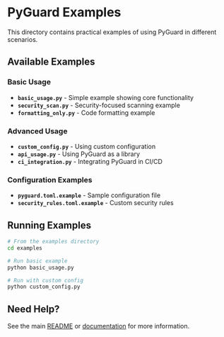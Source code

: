 # PyGuard Examples

This directory contains practical examples of using PyGuard in different scenarios.

## Available Examples

### Basic Usage

- **`basic_usage.py`** - Simple example showing core functionality
- **`security_scan.py`** - Security-focused scanning example
- **`formatting_only.py`** - Code formatting example

### Advanced Usage

- **`custom_config.py`** - Using custom configuration
- **`api_usage.py`** - Using PyGuard as a library
- **`ci_integration.py`** - Integrating PyGuard in CI/CD

### Configuration Examples

- **`pyguard.toml.example`** - Sample configuration file
- **`security_rules.toml.example`** - Custom security rules

## Running Examples

```bash
# From the examples directory
cd examples

# Run basic example
python basic_usage.py

# Run with custom config
python custom_config.py
```

## Need Help?

See the main [README](../README.md) or [documentation](../docs/) for more information.
